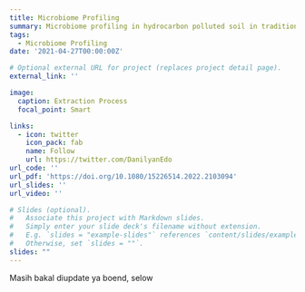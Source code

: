 ```yaml
---
title: Microbiome Profiling
summary: Microbiome profiling in hydrocarbon polluted soil in traditional oil mine in Wonocolo, Bojonegoro, East Java. This project employed next generation sequencing method using 16srRNA amplicon of V3-V4 region.
tags:
  - Microbiome Profiling
date: '2021-04-27T00:00:00Z'

# Optional external URL for project (replaces project detail page).
external_link: ''

image:
  caption: Extraction Process
  focal_point: Smart

links:
  - icon: twitter
    icon_pack: fab
    name: Follow
    url: https://twitter.com/DanilyanEdo
url_code: ''
url_pdf: 'https://doi.org/10.1080/15226514.2022.2103094'
url_slides: ''
url_video: ''

# Slides (optional).
#   Associate this project with Markdown slides.
#   Simply enter your slide deck's filename without extension.
#   E.g. `slides = "example-slides"` references `content/slides/example-slides.md`.
#   Otherwise, set `slides = ""`.
slides: ""
---
```


Masih bakal diupdate ya boend, selow
